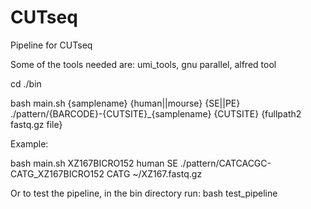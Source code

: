 # CUTseq
Pipeline for CUTseq 

Some of the tools needed are: umi_tools, gnu parallel, alfred tool

cd ./bin

bash main.sh {samplename} {human||mourse} {SE||PE} ./pattern/{BARCODE}-{CUTSITE}_{samplename} {CUTSITE} {fullpath2 fastq.gz file}

Example:

bash main.sh XZ167BICRO152 human SE ./pattern/CATCACGC-CATG_XZ167BICRO152 CATG ~/XZ167.fastq.gz

Or to test the pipeline, in the bin directory run:
bash test_pipeline
